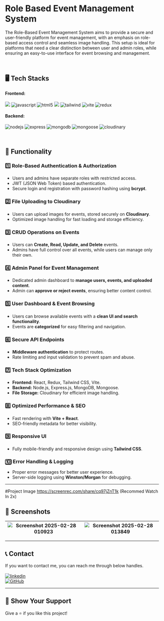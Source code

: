 <h1 align="">Role Based Event Management System</h1>
<p align="">The Role-Based Event Management System aims to provide a secure and user-friendly platform for event management, with an emphasis on role-based access control and seamless image handling. This setup is ideal for platforms that need a clear distinction between user and admin roles, while ensuring an easy-to-use interface for event browsing and management.</p>

<br />

<h2 align="">🖥️ Tech Stacks</h2>

<h4 align="">Frontend:</h4>

<p align="">
   <img src="https://shields.io/badge/React-27374D?logo=react&style=for-the-badge" >
   <img src="https://img.shields.io/badge/JavaScript-323330?style=for-the-badge&logo=javascript&logoColor=F7DF1E" alt="javascript" />
   <img src="https://img.shields.io/badge/HTML5-E34F26?style=for-the-badge&logo=html5&logoColor=white" alt="html5" />
   <img src="https://img.shields.io/badge/-CSS3-1572B6?style=for-the-badge&logo=css3&logoColor=white">
   <img src="https://img.shields.io/badge/Tailwind_CSS-27374D?style=for-the-badge&logo=tailwind-css&" alt="tailwind" />
   <img src="https://img.shields.io/badge/Vite-323330?style=for-the-badge&logo=vite" alt="vite" />
   <img src="https://img.shields.io/badge/Redux-764ABC?style=for-the-badge&logo=redux&logoColor=white" alt="redux" />
</p>

<h4 align="">Backend:</h4>

<p align="">
   <img src="https://img.shields.io/badge/Node.js-339933?style=for-the-badge&logo=node.js&logoColor=white" alt="nodejs" />
   <img src="https://img.shields.io/badge/Express.js-000000?style=for-the-badge&logo=express&logoColor=white" alt="express" />
   <img src="https://img.shields.io/badge/MongoDB-47A248?style=for-the-badge&logo=mongodb&logoColor=white" alt="mongodb" />
   <img src="https://img.shields.io/badge/Mongoose-880000?style=for-the-badge&logo=mongoose&logoColor=white" alt="mongoose" />
   <img src="https://img.shields.io/badge/Cloudinary-FF7B00?style=for-the-badge&logo=cloudinary&logoColor=white" alt="cloudinary" />
</p>

<br />

## 🚀 Functionality  

### 1️⃣ Role-Based Authentication & Authorization  
- Users and admins have separate roles with restricted access.  
- JWT (JSON Web Token) based authentication.  
- Secure login and registration with password hashing using **bcrypt**.  

### 2️⃣ File Uploading to Cloudinary  
- Users can upload images for events, stored securely on **Cloudinary**.  
- Optimized image handling for fast loading and storage efficiency.  

### 3️⃣ CRUD Operations on Events  
- Users can **Create, Read, Update, and Delete** events.  
- Admins have full control over all events, while users can manage only their own.  

### 4️⃣ Admin Panel for Event Management  
- Dedicated admin dashboard to **manage users, events, and uploaded content**.  
- Admin can **approve or reject events**, ensuring better content control.  

### 5️⃣ User Dashboard & Event Browsing  
- Users can browse available events with a **clean UI and search functionality**.  
- Events are **categorized** for easy filtering and navigation.  

### 6️⃣ Secure API Endpoints  
- **Middleware authentication** to protect routes.  
- Rate limiting and input validation to prevent spam and abuse.  

### 7️⃣ Tech Stack Optimization  
- **Frontend:** React, Redux, Tailwind CSS, Vite.  
- **Backend:** Node.js, Express.js, MongoDB, Mongoose.  
- **File Storage:** Cloudinary for efficient image handling.  

### 8️⃣ Optimized Performance & SEO  
- Fast rendering with **Vite + React**.  
- SEO-friendly metadata for better visibility.  

### 9️⃣ Responsive UI  
- Fully mobile-friendly and responsive design using **Tailwind CSS**.  

### 🔟 Error Handling & Logging  
- Proper error messages for better user experience.  
- Server-side logging using **Winston/Morgan** for debugging.  

---
#Project Image
https://screenrec.com/share/cq97jZnT1k (Recommed Watch In 2x)
## 📸 Screenshots  

![Screenshot 2025-02-28 010923](https://github.com/user-attachments/assets/f55a5658-d0fb-445f-9117-f6d4c3ac5ac3) | ![Screenshot 2025-02-28 013849](https://github.com/user-attachments/assets/94c0a403-5890-4ebe-ae32-6af928b8f2cc) |
| :---: | :---: |  

---

## 📞 Contact  

If you want to contact me, you can reach me through below handles. <br /><br />
[![linkedin](https://img.shields.io/badge/Sahil_Yadav-0077B5?style=for-the-badge&logo=linkedin&logoColor=white)](https://www.linkedin.com/in/sahil-yadav9082/)  
[![GitHub](https://img.shields.io/badge/sahilyadav-27374D?style=for-the-badge&logo=Github&logoColor=white)](https://github.com/SahilMern)  

---

## 🌟 Show Your Support  

Give a ⭐️ if you like this project!  
